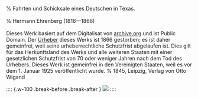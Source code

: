 ﻿% Fahrten und Schicksale eines Deutschen in Texas.<br /><br />
% Hermann Ehrenberg (1816—1866)<br /><br />
  Dieses Werk basiert auf dem Digitalisat von [archive.org](https://archive.org/details/fahrtenundschick00ehre) und ist Public Domain.
   Der [Urheber](https://de.wikipedia.org/wiki/Hermann_Ehrenberg_(Autor)) dieses Werks ist 1866 gestorben; es ist daher gemeinfrei, weil seine urheberrechtliche Schutzfrist abgelaufen ist.
  Dies gilt für das Herkunftsland des Werks und alle weiteren Staaten mit einer
  gesetzlichen Schutzfrist von 70 oder weniger Jahren nach dem Tod des Urhebers.
  Dieses Werk ist gemeinfrei in den Vereinigten Staaten, weil es vor dem 1. Januar 1925 veröffentlicht wurde.
% 1845,	Leipzig, Verlag von Otto Wigand

:::: {.w-100 .break-before .break-after }
![](cover1.jpg "")
::::
